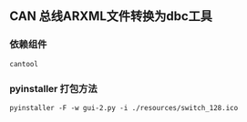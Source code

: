 
## <font align="center">CAN 总线ARXML文件转换为dbc工具</font>

### 依赖组件
```
cantool
```

### pyinstaller 打包方法
```
pyinstaller -F -w gui-2.py -i ./resources/switch_128.ico
```